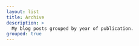 ```yaml
---
layout: list
title: Archive
description: >
  My blog posts grouped by year of publication.
grouped: true
---
```

